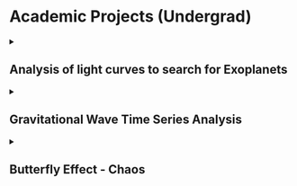 
<h1> Academic Projects (Undergrad) </h1>


<details>

<summary><h2> Analysis of light curves to search for Exoplanets </h2></summary>

Light curves are graphs that show how the brightness of stars changes over a period of time.

This project used the <a href="https://github.com/pmaxted/pycheops">PYCHEOPS </a> package to study binary stars and exoplanets, where it calculates things like the mass, radius, temperature etc.

My individual project was to analyse the accuracy of radii of stars with an ellipsoidal effect calculated by PYCHEOPS. The ellipsoidal effect warps the shape of the star and so must be studued carefully. I used <a href="https://www.physik.uni-hamburg.de/en/hs/group-schmidt/members/wichmann-rainer/nightfall.html"> NIGHTFALL </a>, an astronomy application to simulate the lightcurves of stars, more accurate than PYCHEOPS. I used this program to model the radii obtained by PYCHEOPS and the final output radii by NIGHTFALL were compared.


I found that radii with an ellipsoidal 
effect were within good precision as long as there was an offset of 0.002 on the larger star(r1) and offset of 0.0002 on the smaller star(r2). As the fractional radii of the 
stars grew, the accuracy and precision of PYCHEOPS failed. Only radii at 𝑟1 < 0.26 and 𝑟2 <
0.023 were where the values were accurate.

<img src="visualisations/final%20final%20boy.png">


</details>





<details>

<summary><h2> Gravitational Wave Time Series Analysis </h2></summary>

When two black holes come into close contact, spiral and then merge, it releases such strong energy that it cause ripples in the fabric of space and time. These are called gravitational waves. 

Two short duration signals of the detection of gravitational waves had noises removed using Time series analytical techniques such as, pre-whitening and band pass filters. This isolated the chirp signals of the 
gravitational wave event detected form both sites A and B which was found to have time delay
between each other, 𝑡𝑑𝑒𝑙𝑎𝑦 = 1.46 𝑚𝑠.

<img src="visualisations/Raw%20signals.png">
These were the raw data signals
<img src="visualisations/filtered%20signals.png">
This is the prewhitened and band-passed signal. There is a large spike at around 12s showing the chirp of the gravitaitonal wave
<img src="visualisations/filtered%20signal%20ontop%20closer.png">
At a closer glance, we can see an offset/time delay between the two signals. This was calculated by using crosss correlation technique. It was found to be about 0.0014s
<img src="visualisations/final%20signal.png">
By shifting one of the signals by the offset, it shows that the signals detected by the interferomters were the same and that it indeed is the gravitational wave we have detected!

From this, I was able to calculate at what angle in radians in which the gravitational wave passed through the detectors, 8.42 rad.

</details>





<details>

<summary><h2> Butterfly Effect - Chaos </h2></summary>
something somethings blah blah 

</details>
